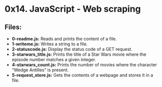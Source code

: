 # 0x14. JavaScript - Web scraping
## Files:
- **0-readme.js:** Reads and prints the content of a file.
- **1-writeme.js:** Writes a string to a file.
- **2-statuscode.js:** Display the status code of a GET request.
- **3-starwars_title.js:** Prints the title of a Star Wars movie where the episode number matches a given integer.
- **4-starwars_count.js:** Prints the number of movies where the character “Wedge Antilles” is present.
- **5-request_store.js:** Gets the contents of a webpage and stores it in a file.
